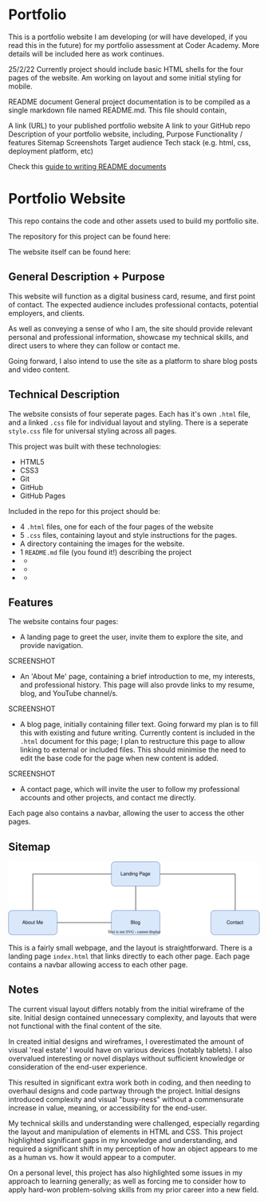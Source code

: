 # Portfolio

This is a portfolio website I am developing (or will have developed, if you read this in the future) for my portfolio assessment at Coder Academy.
More details will be included here as work continues.

25/2/22
Currently project should include basic HTML shells for the four pages of the website. 
Am working on layout and some initial styling for mobile. 


README document
General project documentation is to be compiled as a single markdown file named README.md. This file should contain,

A link (URL) to your published portfolio website
A link to your GitHub repo
Description of your portfolio website, including,
Purpose
Functionality / features
Sitemap
Screenshots
Target audience
Tech stack (e.g. html, css, deployment platform, etc)

Check this [guide to writing README documents](https://www.freecodecamp.org/news/how-to-write-a-good-readme-file/)

# Portfolio Website
This repo contains the code and other assets used to build my portfolio site.

The repository for this project can be found here:


The website itself can be found here:

## General Description + Purpose
This website will function as a digital business card, resume, and first point of contact. The expected audience includes professional contacts, potential employers, and clients.

As well as conveying a sense of who I am, the site should provide relevant personal and professional information, showcase my technical skills, and direct users to where they can follow or contact me.

Going forward, I also intend to use the site as a platform to share blog posts and video content.

## Technical Description
The website consists of four seperate pages. Each has it's own `.html` file, and a linked `.css` file for individual layout and styling. There is a seperate `style.css` file for universal styling across all pages.

This project was built with these technologies:
- HTML5
- CSS3
- Git
- GitHub
- GitHub Pages

Included in the repo for this project should be:
- 4 `.html` files, one for each of the four pages of the website
- 5 `.css` files, containing layout and style instructions for the pages.
- A directory containing the images for the website.
- 1 `README.md` file (you found it!) describing the project
- -
- -
- -

## Features
The website contains four pages:
- A landing page to greet the user, invite them to explore the site, and provide navigation.

SCREENSHOT

- An 'About Me' page, containing a brief introduction to me, my interests, and professional history. This page will also provde links to my resume, blog, and YouTube channel/s.

SCREENSHOT

- A blog page, initially containing filler text. Going forward my plan is to fill this with existing and future writing. Currently content is included in the `.html` document for this page; I plan to restructure this page to allow linking to external or included files. This should minimise the need to edit the base code for the page when new content is added.  

SCREENSHOT

- A contact page, which will invite the user to follow my professional accounts and other projects, and contact me directly.

Each page also contains a navbar, allowing the user to access the other pages.

## Sitemap
![Image showing layout of website](./sitemap.svg)

This is a fairly small webpage, and the layout is straightforward. There is a landing page `index.html` that links directly to each other page. Each page contains a navbar allowing access to each other page.

## Notes
The current visual layout differs notably from the initial wireframe of the site. Initial design contained unnecessary complexity, and layouts that were not functional with the final content of the site.

In created initial designs and wireframes, I overestimated the amount of visual 'real estate' I would have on various devices (notably tablets). I also overvalued interesting or novel displays without sufficient knowledge or consideration of the end-user experience.

This resulted in significant extra work both in coding, and then needing to overhaul designs and code partway through the project. Initial designs introduced complexity and visual "busy-ness" without a commensurate increase in value, meaning, or accessibility for the end-user.

My technical skills and understanding were challenged, especially regarding the layout and manipulation of elements in HTML and CSS. This project highlighted significant gaps in my knowledge and understanding, and required a significant shift in my perception of how an object appears to me as a human vs. how it would appear to a computer.

On a personal level, this project has also highlighted some issues in my approach to learning generally; as well as forcing me to consider how to apply hard-won problem-solving skills from my prior career into a new field.